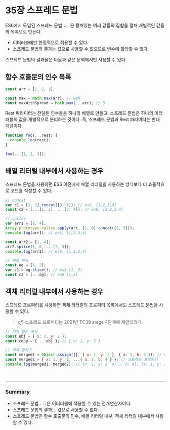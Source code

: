 # 35장 스프레드 문법

ES6에서 도입된 스프레드 문법 `...`은 뭉쳐있는 여러 값들의 집합을 펼쳐 개별적인 값들의 목록으로 만든다.

- 이터러블에만 한정적으로 적용할 수 있다.
- 스프레드 문법의 결과는 값으로 사용할 수 없으므로 변수에 할당할 수 없다.

스프레드 문법의 결과물은 다음과 같은 문맥에서만 사용할 수 있다.

## 함수 호출문의 인수 목록

```js
const arr = [1, 2, 3];

const max = Math.max(arr); // NaN
const maxWithSpread = Math.max(...arr); // 3
```

Rest 파라미터는 전달된 인수들을 하나의 배열로 만들고, 스프레드 문법은 하나의 이터러블의 값을 개별적으로 분리하는 것이다. 즉, 스프레드 문법과 Rest 파라미터는 반대 개념이다.

```js
function foo(...rest) {
  console.log(rest);
}

foo(...[1, 2, 3]);
```

## 배열 리터럴 내부에서 사용하는 경우

스프레드 문법을 사용하면 ES6 이전에서 배열 리터럴을 사용하는 방식보다 더 효율적으로 코드를 작성할 수 있다.

```js
// concat
var c1 = [1, 2].concat([3, 4]); // es5, [1,2,3,4]
const c2 = [...[1, 2], ...[3, 4]]; // es6, [1,2,3,4]

// splice
var arr1 = [1, 4];
Array.prototype.splice.apply(arr, [1, 0].concat([2, 3]));
console.log(arr1); // es5, [1,2,3,4]

const arr2 = [1, 4];
arr2.splice(1, 0, ...[2, 3]);
console.log(arr2); // es6, [1,2,3,4]

// 배열 복사
const og = [1, 2];
var c1 = og.slice(); // es5 [1, 2]
const c2 = [...og]; // es6 [1,2]
```

## 객체 리터럴 내부에서 사용하는 경우

스프레드 프로퍼티를 사용하면 객체 리터럴의 프로퍼티 목록에서도 스프레드 문법을 사용할 수 있다.

> _cf_) 스프레드 프로퍼티는 2021년 TC39 stage 4단계에 제안되었다.

```js
// 객체 얕은 복사
const obj = { x: 1, y: 2 };
const copy = { ...obj }; // { x: 1, y: 2 }

// 객체 합치기
const merged1 = Object.assign({}, { x: 1, y: 2 }, { a: 3, b: 4 }); // Object.assign (ES6)
const merged2 = { x: 1, y: 2, ...{ a: 3, b: 4 } }; // 스프레드 프로퍼티
console.log(merged1, merged2); // {x: 1, y: 2, a: 3, b: 4}, {x: 1, y: 2, a: 3, b: 4}
```

<br>

---

### Summary

- 스프레드 문법 `...`은 이터러블에 적용할 수 있는 전개연산자이다.
- 스프레드 문법의 결과는 값으로 사용할 수 없다.
- 스프레드 문법은 함수 호출문의 인수, 배열 리터럴 내부, 객체 리터럴 내부에서 사용할 수 있다.
